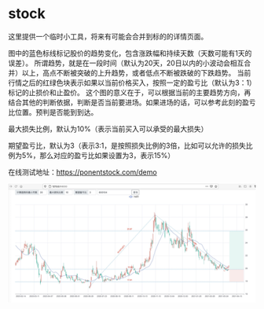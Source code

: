 # stock

这里提供一个临时小工具，将来有可能会合并到标的的详情页面。

图中的蓝色标线标记股价的趋势变化，包含涨跌幅和持续天数（天数可能有1天的误差）。
所谓趋势，就是在一段时间（默认为20天，20日以内的小波动会相互合并）以上，高点不断被突破的上升趋势，或者低点不断被跌破的下跌趋势。
当前行情之后的红绿色块表示如果以当前价格买入，按照一定的盈亏比（默认为3：1）标记的止损价和止盈价。
这个图的意义在于，可以根据当前的主要趋势方向，再结合其他的判断依据，判断是否当前要进场。如果进场的话，可以参考此刻的盈亏比位置。预判是否能到到达。

最大损失比例，默认为10%（表示当前买入可以承受的最大损失）

期望盈亏比，默认为3（表示3:1，是按照损失比例的3倍，比如可以允许的损失比例为5%，那么对应的盈亏比如果设置为3，表示15%）

在线测试地址：https://ponentstock.com/demo

![image](https://github.com/ponentsoft/stock/blob/main/static/images/WechatIMG91.jpeg)

